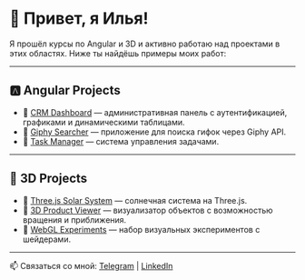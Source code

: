# 👋 Привет, я Илья!

Я прошёл курсы по Angular и 3D и активно работаю над проектами в этих областях. Ниже ты найдёшь примеры моих работ:

---

## 🅰️ Angular Projects

- 🔗 [CRM Dashboard](https://github.com/ilyadev/angular-crm-dashboard) — административная панель с аутентификацией, графиками и динамическими таблицами.
- 🔗 [Giphy Searcher](https://github.com/ilyadev/giphy-angular-app) — приложение для поиска гифок через Giphy API.
- 🔗 [Task Manager](https://github.com/ilyadev/angular-task-manager) — система управления задачами.

---

## 🧊 3D Projects

- 🔗 [Three.js Solar System](https://github.com/ilyadev/threejs-solar-system) — солнечная система на Three.js.
- 🔗 [3D Product Viewer](https://github.com/ilyadev/3d-product-viewer) — визуализатор объектов с возможностью вращения и приближения.
- 🔗 [WebGL Experiments](https://github.com/ilyadev/webgl-playground) — набор визуальных экспериментов с шейдерами.

---

📫 Связаться со мной: [Telegram](https://t.me/ilyadev) | [LinkedIn](https://linkedin.com/in/ilyadev)
